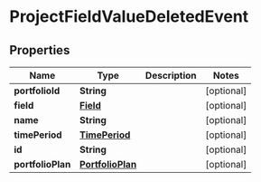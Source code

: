 
# ProjectFieldValueDeletedEvent

## Properties
Name | Type | Description | Notes
------------ | ------------- | ------------- | -------------
**portfolioId** | **String** |  |  [optional]
**field** | [**Field**](Field.md) |  |  [optional]
**name** | **String** |  |  [optional]
**timePeriod** | [**TimePeriod**](TimePeriod.md) |  |  [optional]
**id** | **String** |  |  [optional]
**portfolioPlan** | [**PortfolioPlan**](PortfolioPlan.md) |  |  [optional]



